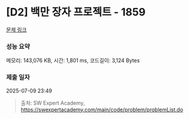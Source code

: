 # [D2] 백만 장자 프로젝트 - 1859 

[문제 링크](https://swexpertacademy.com/main/code/problem/problemDetail.do?contestProbId=AV5LrsUaDxcDFAXc) 

### 성능 요약

메모리: 143,076 KB, 시간: 1,801 ms, 코드길이: 3,124 Bytes

### 제출 일자

2025-07-09 23:49



> 출처: SW Expert Academy, https://swexpertacademy.com/main/code/problem/problemList.do